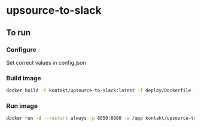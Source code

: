 # upsource-to-slack

## To run

### Configure
Set correct values in config.json

### Build image  
```bash
docker build -t kontakt/upsource-to-slack:latest -f deploy/Dockerfile .
```
### Run image
```bash
docker run -d --restart always -p 8050:8080 -w /app kontakt/upsource-to-slack:latest
```
   